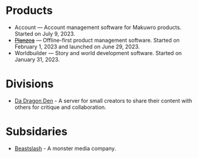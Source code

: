 # Products
* Account — Account management software for Makuwro products. Started on July 9, 2023.
* [~~Planzea~~](https://planzea.com) — Offline-first product management software. Started on February 1, 2023 and launched on June 29, 2023.
* Worldbuilder — Story and world development software. Started on January 31, 2023.

# Divisions
* [Da Dragon Den](https://github.com/DaDragonDen) - A server for small creators to share their content with others for critique and collaboration. 

# Subsidaries
* [Beastslash](https://github.com/Beastslash) - A monster media company.
